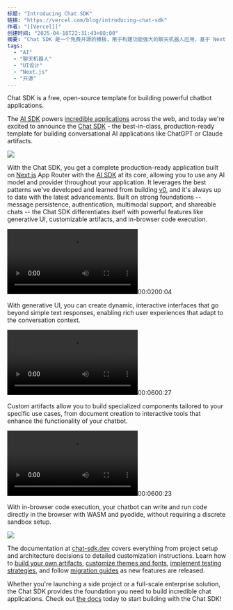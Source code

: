 ```yaml
---
标题: "Introducing Chat SDK"
链接: "https://vercel.com/blog/introducing-chat-sdk"
作者: "[[Vercel]]"
创建时间: "2025-04-10T22:31:43+08:00"
摘要: "Chat SDK 是一个免费开源的模板，用于构建功能强大的聊天机器人应用，基于 Next.js 和 AI SDK，支持多种 AI 模型和供应商。"
tags:
  - "AI"
  - "聊天机器人"
  - "UI设计"
  - "Next.js"
  - "开源"
---
```

Chat SDK is a free, open-source template for building powerful chatbot applications.

The [AI SDK](https://sdk.vercel.ai/) powers [incredible applications](https://sdk.vercel.ai/showcase) across the web, and today we're excited to announce the [Chat SDK](https://chat-sdk.dev/) - the best-in-class, production-ready template for building conversational AI applications like ChatGPT or Claude artifacts.

![](https://vercel.com/_next/image?url=https%3A%2F%2Fassets.vercel.com%2Fimage%2Fupload%2Fcontentful%2Fimage%2Fe5382hct74si%2FOWxoUSnXxkTZWzrPb53g9%2F0c3c8590c069dd998c4b1abb3ff500d3%2Fchat-sdk-og-light.png&w=1920&q=75)

With the Chat SDK, you get a complete production-ready application built on [Next.js](https://nextjs.org/) App Router with the [AI SDK](https://sdk.vercel.ai/) at its core, allowing you to use any AI model and provider throughout your application. It leverages the best patterns we've developed and learned from building [v0](https://v0.dev/), and it's always up to date with the latest advancements. Built on strong foundations -- message persistence, authentication, multimodal support, and shareable chats -- the Chat SDK differentiates itself with powerful features like generative UI, customizable artifacts, and in-browser code execution.

<video src="https://assets.vercel.com/video/upload/vc_auto/contentful/video/e5382hct74si/4xGQjTWxRGK33W9aMmV4hr/4c25213d4863a6fa857e9a3a543fafce/chat-sdk-generative-ui.mp4"></video>00:0200:04

With generative UI, you can create dynamic, interactive interfaces that go beyond simple text responses, enabling rich user experiences that adapt to the conversation context.

<video src="https://assets.vercel.com/video/upload/vc_auto/contentful/video/e5382hct74si/6IYyJBuD0pCJz0kjdDotTY/76c6a80546a1587555a6069eb4f3b263/chat-sdk-artifact-write.mp4"></video>00:0600:27

Custom artifacts allow you to build specialized components tailored to your specific use cases, from document creation to interactive tools that enhance the functionality of your chatbot.

<video src="https://assets.vercel.com/video/upload/vc_auto/contentful/video/e5382hct74si/4an010DKcag2inXEXnDwKm/385c74f65656c9b37f0bf5a638f0b8e7/chat-sdk-code-execution.mp4"></video>00:0600:23

With in-browser code execution, your chatbot can write and run code directly in the browser with WASM and pyodide, without requiring a discrete sandbox setup.

![](https://vercel.com/_next/image?url=https%3A%2F%2Fassets.vercel.com%2Fimage%2Fupload%2Fcontentful%2Fimage%2Fe5382hct74si%2F3HI1mY7fa6UeEYkKrxSRIg%2Fcbccfd6975bab7c140a57cc42738bfbd%2Farch-simple-light__1_.png&w=1920&q=75)

The documentation at [chat-sdk.dev](https://chat-sdk.dev/) covers everything from project setup and architecture decisions to detailed customization instructions. Learn how to [build your own artifacts](https://chat-sdk.dev/docs/customization/artifacts), [customize themes and fonts](https://chat-sdk.dev/docs/customization/theming), [implement testing strategies](https://chat-sdk.dev/docs/customization/testing), and follow [migration guides](https://chat-sdk.dev/docs/migration-guides/message-parts) as new features are released.

Whether you're launching a side project or a full-scale enterprise solution, the Chat SDK provides the foundation you need to build incredible chat applications. Check out [the docs](https://chat-sdk.dev/docs) today to start building with the Chat SDK!